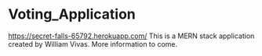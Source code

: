 # Voting_Application
https://secret-falls-65792.herokuapp.com/
This is a MERN stack application created by William Vivas. More information to come.  
